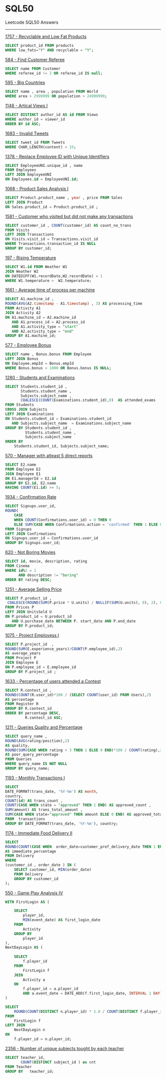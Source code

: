 # SQL50
Leetcode SQL50 Answers


---

[1757 - Recyclable and Low Fat Products](https://leetcode.com/problems/recyclable-and-low-fat-products/)
```sql
SELECT product_id FROM products
WHERE low_fats="Y" AND recyclable = "Y";
```

[584 - Find Customer Referee ](https://leetcode.com/problems/find-customer-referee/?envType=study-plan-v2&envId=top-sql-50)
```sql
SELECT name FROM Customer
WHERE referee_id != 2 OR referee_id IS null;
```

[595 - Big Countries ](https://leetcode.com/problems/big-countries/description/?envType=study-plan-v2&envId=top-sql-50)
```sql
SELECT name , area , population FROM World 
WHERE area > 2999999 OR population > 24999999;
```

[1148 - Artical Views I ](https://leetcode.com/problems/article-views-i/description/?envType=study-plan-v2&envId=top-sql-50)
```sql
SELECT DISTINCT author_id AS id FROM Views
WHERE author_id = viewer_id 
ORDER BY id ASC;
```

[1683 - Invalid Tweets ](https://leetcode.com/problems/invalid-tweets/description/?envType=study-plan-v2&envId=top-sql-50)
```sql
SELECT tweet_id FROM Tweets 
WHERE CHAR_LENGTH(content) > 15;
```

[1378 - Replace Employee ID with Unique Identifiers ](https://leetcode.com/problems/replace-employee-id-with-the-unique-identifier/description/?envType=study-plan-v2&envId=top-sql-50)
```sql
SELECT EmployeeUNI.unique_id , name 
FROM Employees
LEFT JOIN EmployeeUNI 
ON Employees.id = EmployeeUNI.id;
```

[1068 - Product Sales Analysis I ](https://leetcode.com/problems/product-sales-analysis-i/description/?envType=study-plan-v2&envId=top-sql-50)
```sql
SELECT Product.product_name , year , price FROM Sales
LEFT JOIN Product 
ON Sales.product_id = Product.product_id ;
```

[1581 - Customer who visited but did not make any transactions ](https://leetcode.com/problems/customer-who-visited-but-did-not-make-any-transactions/?envType=study-plan-v2&envId=top-sql-50)
```sql
SELECT customer_id , COUNT(customer_id) AS count_no_trans
FROM Visits
LEFT JOIN Transactions 
ON Visits.visit_id = Transactions.visit_id
WHERE Transactions.transaction_id IS NULL
GROUP BY customer_id;
```

[197 - Rising Temperature ](https://leetcode.com/problems/rising-temperature/?envType=study-plan-v2&envId=top-sql-50)
```sql
SELECT W1.id FROM Weather W1 
JOIN Weather W2
ON DATEDIFF(W1.recordDate,W2.recordDate) = 1
WHERE W1.temperature >  W2.temperature;
```

[1661 - Average time of process per machine ](https://leetcode.com/problems/average-time-of-process-per-machine/description/?envType=study-plan-v2&envId=top-sql-50)
```sql
SELECT A1.machine_id , 
ROUND(AVG(A2.timestamp - A1.timestamp) , 3) AS processing_time
FROM Activity A1
JOIN Activity A2
ON A1.machine_id = A2.machine_id
   AND A1.process_id = A2.process_id
   AND A1.activity_type = "start"
   AND A2.activity_type = "end"
GROUP BY A1.machine_id;   
```

[577 - Employee Bonus ](https://leetcode.com/problems/employee-bonus/?envType=study-plan-v2&envId=top-sql-50)
```sql
SELECT name , Bonus.bonus FROM Employee 
LEFT JOIN Bonus 
ON Employee.empId = Bonus.empId 
WHERE Bonus.bonus < 1000 OR Bonus.bonus IS NULL;   
```

[1280 - Students and Examinations ](https://leetcode.com/problems/students-and-examinations/description/?envType=study-plan-v2&envId=top-sql-50)
```sql
SELECT Students.student_id , 
       Students.student_name , 
       Subjects.subject_name ,
       COALESCE(COUNT(Examinations.student_id),0)  AS attended_exams
FROM Students
CROSS JOIN Subjects
LEFT JOIN Examinations
ON Students.student_id = Examinations.student_id 
   AND Subjects.subject_name  = Examinations.subject_name
GROUP BY Students.student_id ,
         Students.student_name ,
         Subjects.subject_name   
ORDER BY 
    Students.student_id, Subjects.subject_name;          
```


[570 - Manager with atleast 5 direct reports ](https://leetcode.com/problems/managers-with-at-least-5-direct-reports/description/?envType=study-plan-v2&envId=top-sql-50)
```sql
SELECT E2.name 
FROM Employee E2
JOIN Employee E1 
ON E1.managerId = E2.id
GROUP BY E2.id, E2.name
HAVING COUNT(E1.id) >= 5; 
```

[1934 - Confirmation Rate](https://leetcode.com/problems/confirmation-rate/?envType=study-plan-v2&envId=top-sql-50)
```sql
SELECT Signups.user_id, 
ROUND(
    CASE 
    WHEN COUNT(Confirmations.user_id) = 0 THEN 0
    ELSE SUM(CASE WHEN Confirmations.action = 'confirmed' THEN 1 ELSE 0 END) / COUNT(Confirmations.user_id) END ,2) AS confirmation_rate 
FROM Signups
LEFT JOIN Confirmations
ON Signups.user_id = Confirmations.user_id
GROUP BY Signups.user_id;
```

[620 - Not Boring Movies](https://leetcode.com/problems/not-boring-movies/?envType=study-plan-v2&envId=top-sql-50)
```sql
SELECT id, movie, description, rating
FROM Cinema 
WHERE id%2 = 1
      AND description != "boring"
ORDER BY rating DESC; 
```

[1251 - Average Selling Price](https://leetcode.com/problems/average-selling-price/description/?envType=study-plan-v2&envId=top-sql-50)
```sql
SELECT P.product_id ,
 COALESCE(ROUND(SUM(P.price * U.units) / NULLIF(SUM(U.units), 0), 2), 0) AS average_price
FROM Prices P
LEFT JOIN UnitsSold U
ON P.product_id = U.product_id
   AND U.purchase_date BETWEEN P. start_date AND P.end_date
GROUP BY P.product_id;  
```

[1075 - Project Employess I](https://leetcode.com/problems/project-employees-i/?envType=study-plan-v2&envId=top-sql-50)
```sql
SELECT P.project_id  , 
ROUND(SUM(E.experience_years)/COUNT(P.employee_id),2)
AS average_years
FROM Project P
JOIN Employee E
ON P.employee_id = E.employee_id
GROUP BY P.project_id ;
```

[1633 - Percentage of users attended a Contest](https://leetcode.com/problems/percentage-of-users-attended-a-contest/description/?envType=study-plan-v2&envId=top-sql-50)
```sql
SELECT R.contest_id ,
ROUND(COUNT(R.user_id)*100 / (SELECT COUNT(user_id) FROM Users),2)
AS percentage 
FROM Register R
GROUP BY R.contest_id
ORDER BY percentage DESC,
         R.contest_id ASC;

```





[1211 - Queries Quality and Percentage](https://leetcode.com/problems/queries-quality-and-percentage/?envType=study-plan-v2&envId=top-sql-50)
```sql
SELECT query_name ,
ROUND(AVG(rating/position),2)
AS quality, 
ROUND(SUM(CASE WHEN rating < 3 THEN 1 ELSE 0 END)*100 / COUNT(rating),2)
AS poor_query_percentage
FROM Queries
WHERE query_name IS NOT NULL
GROUP BY query_name;
```

[1193 - Monthly Transactions I](https://leetcode.com/problems/monthly-transactions-i/?envType=study-plan-v2&envId=top-sql-50)
```sql
SELECT
DATE_FORMAT(trans_date, '%Y-%m') AS month,
country,
COUNT(id) AS trans_count ,
COUNT(CASE WHEN state = "approved" THEN 1 END) AS approved_count ,
SUM(amount) AS trans_total_amount ,
SUM(CASE WHEN state="approved" THEN amount ELSE 0 END) AS approved_total_amount
FROM  transactions
GROUP BY DATE_FORMAT(trans_date, '%Y-%m'), country;
```

[1174 - Immediate Food Delivery II](https://leetcode.com/problems/immediate-food-delivery-ii/description/?envType=study-plan-v2&envId=top-sql-50)
```sql
SELECT 
ROUND(COUNT(CASE WHEN  order_date=customer_pref_delivery_date THEN 1 END)*100/COUNT(customer_id),2)
AS immediate_percentage 
FROM Delivery
WHERE 
(customer_id , order_date ) IN (
    SELECT customer_id, MIN(order_date)
    FROM Delivery
    GROUP BY customer_id
);

```

[550 - Game Play Analysis IV](https://leetcode.com/problems/game-play-analysis-iv/?envType=study-plan-v2&envId=top-sql-50)
```sql
WITH FirstLogin AS (

    SELECT
        player_id,
        MIN(event_date) AS first_login_date
    FROM
        Activity
    GROUP BY
        player_id
),
NextDayLogin AS (
    
    SELECT
        f.player_id
    FROM
        FirstLogin f
    JOIN
        Activity a
    ON
        f.player_id = a.player_id
        AND a.event_date = DATE_ADD(f.first_login_date, INTERVAL 1 DAY)
)

SELECT
    ROUND(COUNT(DISTINCT n.player_id) * 1.0 / COUNT(DISTINCT f.player_id), 2) AS fraction
FROM
    FirstLogin f
LEFT JOIN
    NextDayLogin n
ON
    f.player_id = n.player_id;
```

[2356 - Number of unique subjects tought by each teacher](https://leetcode.com/problems/number-of-unique-subjects-taught-by-each-teacher/description/?envType=study-plan-v2&envId=top-sql-50)
```sql
SELECT teacher_id,
       COUNT(DISTINCT subject_id ) as cnt 
FROM Teacher
GROUP BY   teacher_id;

```




